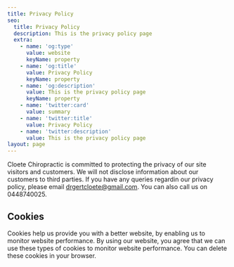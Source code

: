 ```yaml
---
title: Privacy Policy
seo:
  title: Privacy Policy
  description: This is the privacy policy page
  extra:
    - name: 'og:type'
      value: website
      keyName: property
    - name: 'og:title'
      value: Privacy Policy
      keyName: property
    - name: 'og:description'
      value: This is the privacy policy page
      keyName: property
    - name: 'twitter:card'
      value: summary
    - name: 'twitter:title'
      value: Privacy Policy
    - name: 'twitter:description'
      value: This is the privacy policy page
layout: page
---
```

Cloete Chiropractic is committed to protecting the privacy of our site visitors and customers. We will not disclose information about our customers to third parties. If you have any queries regardin our privacy policy, please email drgertcloete@gmail.com. You can also call us on 0448740025.

## Cookies

Cookies help us provide you with a better website, by enabling us to monitor website performance. By using our website, you agree that we can use these types of cookies to monitor website performance. You can delete these cookies in your browser.
